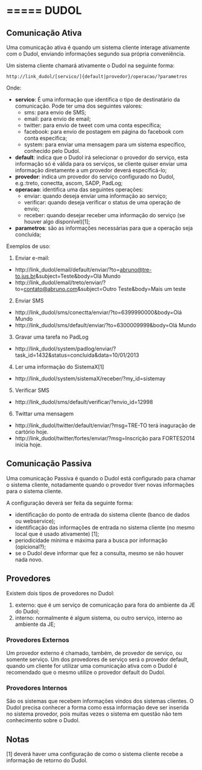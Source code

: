 =====
DUDOL
=====



Comunicação Ativa
----------------------

Uma comunicação ativa é quando um sistema cliente interage ativamente com o Dudol, enviando informações segundo sua própria conveniência.

Um sistema cliente chamará ativamente o Dudol na seguinte forma:

`http://link_dudol/[servico/]{default|provedor}/operacao/?parametros`

Onde:

- **servico**: É uma informação que identifica o tipo de destinatário da comunicação. Pode ter uma dos seguintes valores:
  - sms: para envio de SMS;
  - email: para envio de email;
  - twitter: para envio de tweet com uma conta específica;
  - facebook: para envio de postagem em página do facebook com conta específica;
  - system: para enviar uma mensagem para um sistema específico, conhecido pelo Dudol.
- **default**: indica que o Dudol irá selecionar o provedor do serviço, esta informação só é válida para os serviços, se cliente quiser enviar uma informação diretamente a um provedor deverá especificá-lo;
- **provedor**: indica um provedor do serviço configurado no Dudol, e.g.:treto, conectta, ascom, SADP, PadLog;
- **operacao**: identifica uma das seguintes operações:
  - enviar: quando deseja enviar uma informação ao serviço;
  - verificar: quando deseja verificar o status de uma operação de envio;
  - receber: quando desejar receber uma informação do serviço (se houver algo disponível)[1];
- **parametros**: são as informações necessárias para que a operação seja concluída;

Exemplos de uso:

1. Enviar e-mail:
  - http://link_dudol/email/default/enviar/?to=abruno@tre-to.jus.br&subject=Teste&body=Olá Mundo
  - http://link_dudol/email/treto/enviar/?to=contato@abruno.com&subject=Outro Teste&body=Mais um teste
2. Enviar SMS
  - http://link_dudol/sms/conectta/enviar/?to=6399990000&body=Olá Mundo
  - http://link_dudol/sms/default/enviar/?to=6300009999&body=Olá Mundo
3. Gravar uma tarefa no PadLog
  - http://link_dudol/system/padlog/enviar/?task_id=1432&status=concluida&data=10/01/2013
4. Ler uma informação do SistemaX[1]
  - http://link_dudol/system/sistemaX/receber/?my_id=sistemay
5. Verificar SMS
  - http://link_dudol/sms/default/verificar/?envio_id=12998
6. Twittar uma mensagem
  - http://link_dudol/twitter/default/enviar/?msg=TRE-TO terá inaguração de cartório hoje.
  - http://link_dudol/twitter/fortes/enviar/?msg=Inscrição para FORTES2014 inicia hoje.

Comunicação Passiva
--------------------

Uma comunicação Passiva é quando o Dudol está configurado para chamar o sistema cliente, notadamente quando o provedor tiver novas informações para o sistema cliente.

A configuração deverá ser feita da seguinte forma:
- identificação do ponto de entrada do sistema cliente (banco de dados ou webservice);
- identificação das informações de entrada no sistema cliente (no mesmo local que é usado ativamente) [1];
- periodicidade mínima e máxima para a busca por informação (opicional?);
- se o Dudol deve informar que fez a consulta, mesmo se não houver nada novo.

Provedores
----------

Existem dois tipos de provedores no Dudol:

1. externo: que é um serviço de comunicação para fora do ambiente da JE do Dudol;
2. interno: normalmente é algum sistema, ou outro serviço, interno ao ambiente da JE;

### Provedores Externos

Um provedor externo é chamado, também, de provedor de serviço, ou somente serviço. Um dos provedores de serviço será o provedor default, quando um cliente for utilizar uma comunicação ativa com o Dudol é recomendado que o mesmo utilize o provedor default do Dudol.

### Provedores Internos

São os sistemas que recebem informações vindos dos sistemas clientes. O Dudol precisa conhecer a forma como essa informação deve ser inserida no sistema provedor, pois muitas vezes o sistema em questão não tem conhecimento sobre o Dudol.

Notas
-----
[1] deverá haver uma configuração de como o sistema cliente recebe a informação de retorno do Dudol.

